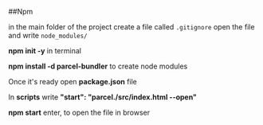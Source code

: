 ##Npm 

in the main folder of the project create a file called `.gitignore`
open the file and write `node_modules/`

**npm init -y** in terminal 

**npm install -d parcel-bundler** to create node modules

Once it's ready open **package.json** file

In **scripts** write **"start": "parcel./src/index.html --open"** 

**npm start** enter, to open the file in browser

